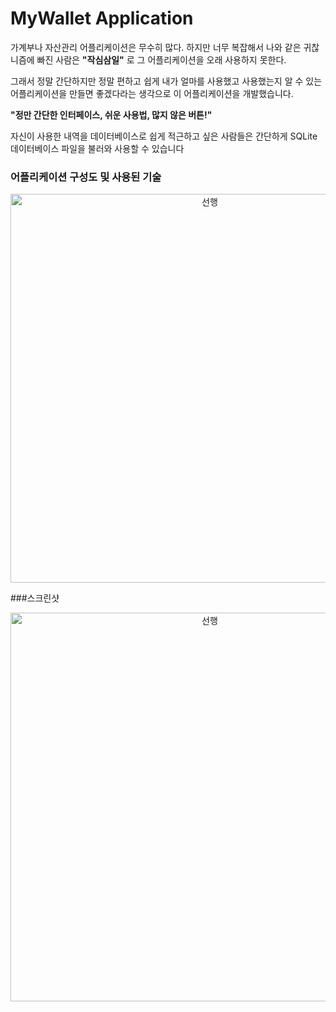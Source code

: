 # MyWallet Application

가계부나 자산관리 어플리케이션은 무수히 많다. 하지만 너무 복잡해서 나와 같은 귀찮니즘에 빠진 사람은 
__"작심삼일"__ 로 그 어플리케이션을 오래 사용하지 못한다.

그래서 정말 간단하지만 정말 편하고 쉽게 내가 얼마를 사용했고 사용했는지 알 수 있는 어플리케이션을 만들면 좋겠다라는 생각으로
이 어플리케이션을 개발했습니다.

__"정만 간단한 인터페이스, 쉬운 사용법, 많지 않은 버튼!"__

자신이 사용한 내역을 데이터베이스로 쉽게 적근하고 싶은 사람들은 간단하게 SQLite 데이터베이스 파일을 불러와 사용할 수 있습니다

### 어플리케이션 구성도 및 사용된 기술

<p align="center"> <img width="622" alt="선행" src="https://user-images.githubusercontent.com/37679062/77749427-59dec180-7065-11ea-8d4f-9aad51e920a5.JPG"> </p>

###스크린샷

<p align="center"> <img width="622" alt="선행" src="https://user-images.githubusercontent.com/37679062/77749625-af1ad300-7065-11ea-95c0-b297c4c11b43.JPG"> </p>


